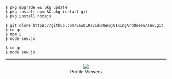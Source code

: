 
```
$ pkg upgrade && pkg update
$ pkg install npm && pkg install git
$ pkg install nodejs
```

```
$ git clone https://github.com/Sew01RaviduManoj01KingAndQueen/sew.git
$ cd qr
$ npm i
$ node sew.js

```
```
$ cd qr
$ node sew.js
```

***
<div align="center"><img src="https://profile-counter.glitch.me/ravindu01manoj/count.svg" /><br>Profile Viewers</div>


